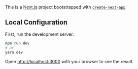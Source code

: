 This is a [Next.js](https://nextjs.org/) project bootstrapped with [`create-next-app`](https://github.com/vercel/next.js/tree/canary/packages/create-next-app).

## Local Configuration

First, run the development server:

```bash
npm run dev
# or
yarn dev
```

Open [http://localhost:3000](http://localhost:3000) with your browser to see the result.
